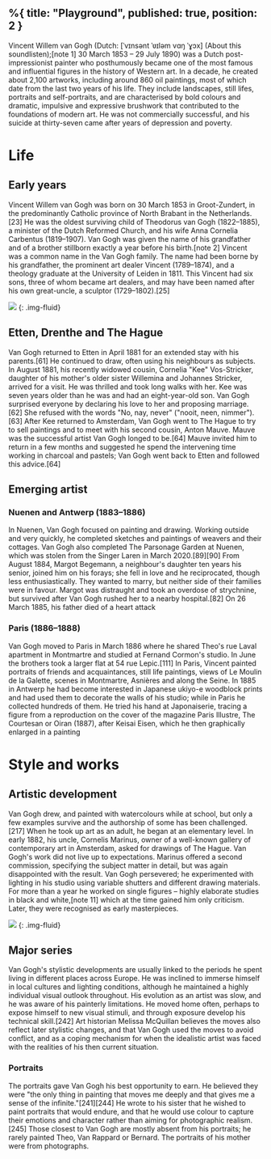 %{
    title: "Playground",
    published: true,
    position: 2
}
---

Vincent Willem van Gogh (Dutch: [ˈvɪnsənt ˈʋɪləm vɑŋ ˈɣɔx] (About this soundlisten);[note 1] 30 March 1853 – 29 July 1890) was a Dutch post-impressionist painter who posthumously became one of the most famous and influential figures in the history of Western art. In a decade, he created about 2,100 artworks, including around 860 oil paintings, most of which date from the last two years of his life. They include landscapes, still lifes, portraits and self-portraits, and are characterised by bold colours and dramatic, impulsive and expressive brushwork that contributed to the foundations of modern art. He was not commercially successful, and his suicide at thirty-seven came after years of depression and poverty.

# Life
## Early years
Vincent Willem van Gogh was born on 30 March 1853 in Groot-Zundert, in the predominantly Catholic province of North Brabant in the Netherlands.[23] He was the oldest surviving child of Theodorus van Gogh (1822–1885), a minister of the Dutch Reformed Church, and his wife Anna Cornelia Carbentus (1819–1907). Van Gogh was given the name of his grandfather and of a brother stillborn exactly a year before his birth.[note 2] Vincent was a common name in the Van Gogh family. The name had been borne by his grandfather, the prominent art dealer Vincent (1789–1874), and a theology graduate at the University of Leiden in 1811. This Vincent had six sons, three of whom became art dealers, and may have been named after his own great-uncle, a sculptor (1729–1802).[25]

![](../../../static/images/van_gogh_self_portrait.jpg) {: .img-fluid}

## Etten, Drenthe and The Hague
Van Gogh returned to Etten in April 1881 for an extended stay with his parents.[61] He continued to draw, often using his neighbours as subjects. In August 1881, his recently widowed cousin, Cornelia "Kee" Vos-Stricker, daughter of his mother's older sister Willemina and Johannes Stricker, arrived for a visit. He was thrilled and took long walks with her. Kee was seven years older than he was and had an eight-year-old son. Van Gogh surprised everyone by declaring his love to her and proposing marriage.[62] She refused with the words "No, nay, never" ("nooit, neen, nimmer").[63] After Kee returned to Amsterdam, Van Gogh went to The Hague to try to sell paintings and to meet with his second cousin, Anton Mauve. Mauve was the successful artist Van Gogh longed to be.[64] Mauve invited him to return in a few months and suggested he spend the intervening time working in charcoal and pastels; Van Gogh went back to Etten and followed this advice.[64]

## Emerging artist
### Nuenen and Antwerp (1883–1886)
In Nuenen, Van Gogh focused on painting and drawing. Working outside and very quickly, he completed sketches and paintings of weavers and their cottages. Van Gogh also completed The Parsonage Garden at Nuenen, which was stolen from the Singer Laren in March 2020.[89][90] From August 1884, Margot Begemann, a neighbour's daughter ten years his senior, joined him on his forays; she fell in love and he reciprocated, though less enthusiastically. They wanted to marry, but neither side of their families were in favour. Margot was distraught and took an overdose of strychnine, but survived after Van Gogh rushed her to a nearby hospital.[82] On 26 March 1885, his father died of a heart attack

### Paris (1886–1888)
Van Gogh moved to Paris in March 1886 where he shared Theo's rue Laval apartment in Montmartre and studied at Fernand Cormon's studio. In June the brothers took a larger flat at 54 rue Lepic.[111] In Paris, Vincent painted portraits of friends and acquaintances, still life paintings, views of Le Moulin de la Galette, scenes in Montmartre, Asnières and along the Seine. In 1885 in Antwerp he had become interested in Japanese ukiyo-e woodblock prints and had used them to decorate the walls of his studio; while in Paris he collected hundreds of them. He tried his hand at Japonaiserie, tracing a figure from a reproduction on the cover of the magazine Paris Illustre, The Courtesan or Oiran (1887), after Keisai Eisen, which he then graphically enlarged in a painting

# Style and works
## Artistic development
Van Gogh drew, and painted with watercolours while at school, but only a few examples survive and the authorship of some has been challenged.[217] When he took up art as an adult, he began at an elementary level. In early 1882, his uncle, Cornelis Marinus, owner of a well-known gallery of contemporary art in Amsterdam, asked for drawings of The Hague. Van Gogh's work did not live up to expectations. Marinus offered a second commission, specifying the subject matter in detail, but was again disappointed with the result. Van Gogh persevered; he experimented with lighting in his studio using variable shutters and different drawing materials. For more than a year he worked on single figures – highly elaborate studies in black and white,[note 11] which at the time gained him only criticism. Later, they were recognised as early masterpieces.

![](../../../static/images/van_gogh_potato_eaters.jpg) {: .img-fluid}

## Major series
Van Gogh's stylistic developments are usually linked to the periods he spent living in different places across Europe. He was inclined to immerse himself in local cultures and lighting conditions, although he maintained a highly individual visual outlook throughout. His evolution as an artist was slow, and he was aware of his painterly limitations. He moved home often, perhaps to expose himself to new visual stimuli, and through exposure develop his technical skill.[242] Art historian Melissa McQuillan believes the moves also reflect later stylistic changes, and that Van Gogh used the moves to avoid conflict, and as a coping mechanism for when the idealistic artist was faced with the realities of his then current situation.

### Portraits
The portraits gave Van Gogh his best opportunity to earn. He believed they were "the only thing in painting that moves me deeply and that gives me a sense of the infinite."[241][244] He wrote to his sister that he wished to paint portraits that would endure, and that he would use colour to capture their emotions and character rather than aiming for photographic realism.[245] Those closest to Van Gogh are mostly absent from his portraits; he rarely painted Theo, Van Rappard or Bernard. The portraits of his mother were from photographs.